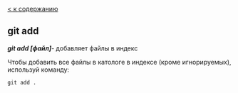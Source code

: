 [< к содержанию](./readme.md)

## git add

***git add [файл]***- добавляет файлы в индекс

Чтобы добавить все файлы в катологе в индексе (кроме игнорируемых), используй команду:

```bash=
git add .
```

